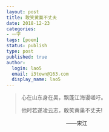 ```yaml
---
layout: post
title: 敢笑黄巢不丈夫
date: 2018-12-23
categories:
- 一字
tags: [poem]
status: publish
type: post
published: true
author:
  login: lao5
  email: i3town@163.com
  display_name: lao5
---
```


>心在山东身在吴，飘蓬江海谩嗟吁。    
>
>他时若遂凌云志，敢笑黄巢不丈夫! 

​　　　　　　　　　　　        ——宋江

